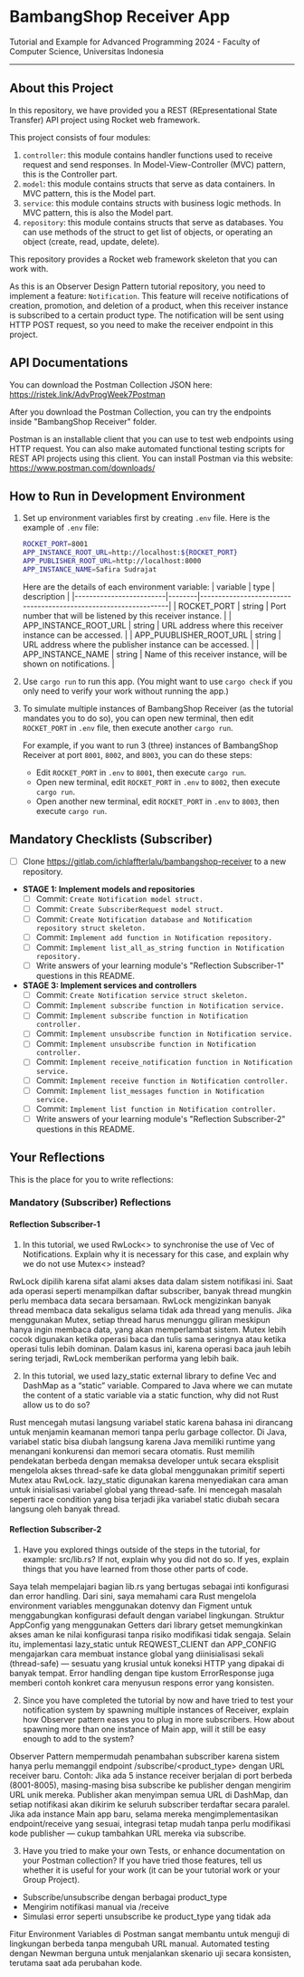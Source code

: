 # BambangShop Receiver App
Tutorial and Example for Advanced Programming 2024 - Faculty of Computer Science, Universitas Indonesia

---

## About this Project
In this repository, we have provided you a REST (REpresentational State Transfer) API project using Rocket web framework.

This project consists of four modules:
1.  `controller`: this module contains handler functions used to receive request and send responses.
    In Model-View-Controller (MVC) pattern, this is the Controller part.
2.  `model`: this module contains structs that serve as data containers.
    In MVC pattern, this is the Model part.
3.  `service`: this module contains structs with business logic methods.
    In MVC pattern, this is also the Model part.
4.  `repository`: this module contains structs that serve as databases.
    You can use methods of the struct to get list of objects, or operating an object (create, read, update, delete).

This repository provides a Rocket web framework skeleton that you can work with.

As this is an Observer Design Pattern tutorial repository, you need to implement a feature: `Notification`.
This feature will receive notifications of creation, promotion, and deletion of a product, when this receiver instance is subscribed to a certain product type.
The notification will be sent using HTTP POST request, so you need to make the receiver endpoint in this project.

## API Documentations

You can download the Postman Collection JSON here: https://ristek.link/AdvProgWeek7Postman

After you download the Postman Collection, you can try the endpoints inside "BambangShop Receiver" folder.

Postman is an installable client that you can use to test web endpoints using HTTP request.
You can also make automated functional testing scripts for REST API projects using this client.
You can install Postman via this website: https://www.postman.com/downloads/

## How to Run in Development Environment
1.  Set up environment variables first by creating `.env` file.
    Here is the example of `.env` file:
    ```bash
    ROCKET_PORT=8001
    APP_INSTANCE_ROOT_URL=http://localhost:${ROCKET_PORT}
    APP_PUBLISHER_ROOT_URL=http://localhost:8000
    APP_INSTANCE_NAME=Safira Sudrajat
    ```
    Here are the details of each environment variable:
    | variable                | type   | description                                                     |
    |-------------------------|--------|-----------------------------------------------------------------|
    | ROCKET_PORT             | string | Port number that will be listened by this receiver instance.    |
    | APP_INSTANCE_ROOT_URL   | string | URL address where this receiver instance can be accessed.       |
    | APP_PUUBLISHER_ROOT_URL | string | URL address where the publisher instance can be accessed.       |
    | APP_INSTANCE_NAME       | string | Name of this receiver instance, will be shown on notifications. |
2.  Use `cargo run` to run this app.
    (You might want to use `cargo check` if you only need to verify your work without running the app.)
3.  To simulate multiple instances of BambangShop Receiver (as the tutorial mandates you to do so),
    you can open new terminal, then edit `ROCKET_PORT` in `.env` file, then execute another `cargo run`.

    For example, if you want to run 3 (three) instances of BambangShop Receiver at port `8001`, `8002`, and `8003`, you can do these steps:
    -   Edit `ROCKET_PORT` in `.env` to `8001`, then execute `cargo run`.
    -   Open new terminal, edit `ROCKET_PORT` in `.env` to `8002`, then execute `cargo run`.
    -   Open another new terminal, edit `ROCKET_PORT` in `.env` to `8003`, then execute `cargo run`.

## Mandatory Checklists (Subscriber)
-   [ ] Clone https://gitlab.com/ichlaffterlalu/bambangshop-receiver to a new repository.
-   **STAGE 1: Implement models and repositories**
    -   [ ] Commit: `Create Notification model struct.`
    -   [ ] Commit: `Create SubscriberRequest model struct.`
    -   [ ] Commit: `Create Notification database and Notification repository struct skeleton.`
    -   [ ] Commit: `Implement add function in Notification repository.`
    -   [ ] Commit: `Implement list_all_as_string function in Notification repository.`
    -   [ ] Write answers of your learning module's "Reflection Subscriber-1" questions in this README.
-   **STAGE 3: Implement services and controllers**
    -   [ ] Commit: `Create Notification service struct skeleton.`
    -   [ ] Commit: `Implement subscribe function in Notification service.`
    -   [ ] Commit: `Implement subscribe function in Notification controller.`
    -   [ ] Commit: `Implement unsubscribe function in Notification service.`
    -   [ ] Commit: `Implement unsubscribe function in Notification controller.`
    -   [ ] Commit: `Implement receive_notification function in Notification service.`
    -   [ ] Commit: `Implement receive function in Notification controller.`
    -   [ ] Commit: `Implement list_messages function in Notification service.`
    -   [ ] Commit: `Implement list function in Notification controller.`
    -   [ ] Write answers of your learning module's "Reflection Subscriber-2" questions in this README.

## Your Reflections
This is the place for you to write reflections:

### Mandatory (Subscriber) Reflections

#### Reflection Subscriber-1

1. In this tutorial, we used RwLock<> to synchronise the use of Vec of Notifications. Explain why it is necessary for this case, and explain why we do not use Mutex<> instead?

RwLock dipilih karena sifat alami akses data dalam sistem notifikasi ini. Saat ada operasi seperti menampilkan daftar subscriber, banyak thread mungkin perlu membaca data secara bersamaan. RwLock mengizinkan banyak thread membaca data sekaligus selama tidak ada thread yang menulis. Jika menggunakan Mutex, setiap thread harus menunggu giliran meskipun hanya ingin membaca data, yang akan memperlambat sistem. Mutex lebih cocok digunakan ketika operasi baca dan tulis sama seringnya atau ketika operasi tulis lebih dominan. Dalam kasus ini, karena operasi baca jauh lebih sering terjadi, RwLock memberikan performa yang lebih baik.

2. In this tutorial, we used lazy_static external library to define Vec and DashMap as a “static” variable. Compared to Java where we can mutate the content of a static variable via a static function, why did not Rust allow us to do so?

Rust mencegah mutasi langsung variabel static karena bahasa ini dirancang untuk menjamin keamanan memori tanpa perlu garbage collector. Di Java, variabel static bisa diubah langsung karena Java memiliki runtime yang menangani konkurensi dan memori secara otomatis. Rust memilih pendekatan berbeda dengan memaksa developer untuk secara eksplisit mengelola akses thread-safe ke data global menggunakan primitif seperti Mutex atau RwLock. lazy_static digunakan karena menyediakan cara aman untuk inisialisasi variabel global yang thread-safe. Ini mencegah masalah seperti race condition yang bisa terjadi jika variabel static diubah secara langsung oleh banyak thread.

#### Reflection Subscriber-2

1. Have you explored things outside of the steps in the tutorial, for example: src/lib.rs? If not, explain why you did not do so. If yes, explain things that you have learned from those other parts of code.

Saya telah mempelajari bagian lib.rs yang bertugas sebagai inti konfigurasi dan error handling. Dari sini, saya memahami cara Rust mengelola environment variables menggunakan dotenvy dan Figment untuk menggabungkan konfigurasi default dengan variabel lingkungan. Struktur AppConfig yang menggunakan Getters dari library getset memungkinkan akses aman ke nilai konfigurasi tanpa risiko modifikasi tidak sengaja. Selain itu, implementasi lazy_static untuk REQWEST_CLIENT dan APP_CONFIG mengajarkan cara membuat instance global yang diinisialisasi sekali (thread-safe) — sesuatu yang krusial untuk koneksi HTTP yang dipakai di banyak tempat. Error handling dengan tipe kustom ErrorResponse juga memberi contoh konkret cara menyusun respons error yang konsisten.

2. Since you have completed the tutorial by now and have tried to test your notification system by spawning multiple instances of Receiver, explain how Observer pattern eases you to plug in more subscribers. How about spawning more than one instance of Main app, will it still be easy enough to add to the system?

Observer Pattern mempermudah penambahan subscriber karena sistem hanya perlu memanggil endpoint /subscribe/<product_type> dengan URL receiver baru. Contoh: Jika ada 5 instance receiver berjalan di port berbeda (8001-8005), masing-masing bisa subscribe ke publisher dengan mengirim URL unik mereka. Publisher akan menyimpan semua URL di DashMap, dan setiap notifikasi akan dikirim ke seluruh subscriber terdaftar secara paralel. Jika ada instance Main app baru, selama mereka mengimplementasikan endpoint/receive yang sesuai, integrasi tetap mudah tanpa perlu modifikasi kode publisher — cukup tambahkan URL mereka via subscribe.

3. Have you tried to make your own Tests, or enhance documentation on your Postman collection? If you have tried those features, tell us whether it is useful for your work (it can be your tutorial work or your Group Project).

- Subscribe/unsubscribe dengan berbagai product_type
- Mengirim notifikasi manual via /receive
- Simulasi error seperti unsubscribe ke product_type yang tidak ada

Fitur Environment Variables di Postman sangat membantu untuk menguji di lingkungan berbeda tanpa mengubah URL manual. Automated testing dengan Newman berguna untuk menjalankan skenario uji secara konsisten, terutama saat ada perubahan kode.